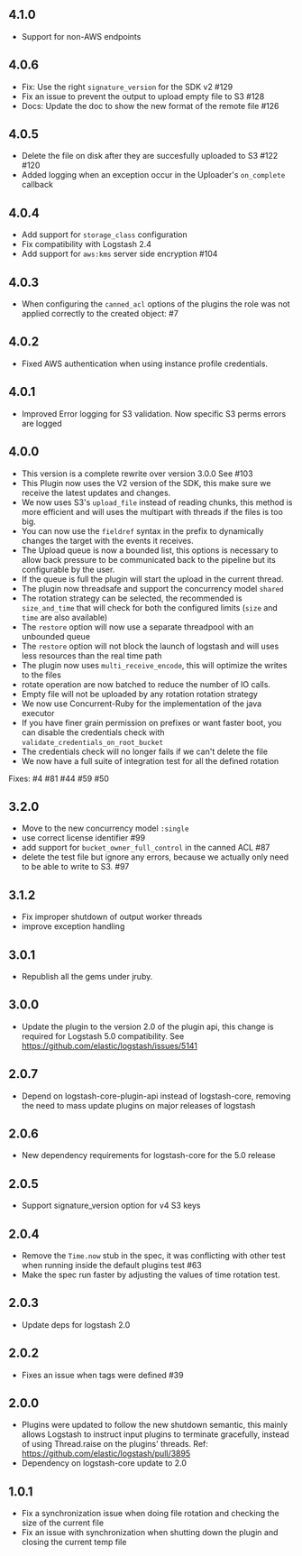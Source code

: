 ## 4.1.0
  - Support for non-AWS endpoints

## 4.0.6
  - Fix: Use the right `signature_version` for the SDK v2 #129
  - Fix an issue to prevent the output to upload empty file to S3 #128
  - Docs: Update the doc to show the new format of the remote file #126

## 4.0.5
  - Delete the file on disk after they are succesfully uploaded to S3 #122 #120
  - Added logging when an exception occur in the Uploader's `on_complete` callback

## 4.0.4
  - Add support for `storage_class` configuration
  - Fix compatibility with Logstash 2.4
  - Add support for `aws:kms` server side encryption #104

## 4.0.3
  - When configuring the `canned_acl` options of the plugins the role was not applied correctly to the created object: #7

## 4.0.2
  - Fixed AWS authentication when using instance profile credentials.

## 4.0.1
  - Improved Error logging for S3 validation. Now specific S3 perms errors are logged

## 4.0.0
  - This version is a complete rewrite over version 3.0.0 See #103
  - This Plugin now uses the V2 version of the SDK, this make sure we receive the latest updates and changes.
  - We now uses S3's `upload_file` instead of reading chunks, this method is more efficient and will uses the multipart with threads if the files is too big.
  - You can now use the `fieldref` syntax in the prefix to dynamically changes the target with the events it receives.
  - The Upload queue is now a bounded list, this options is necessary to allow back pressure to be communicated back to the pipeline but its configurable by the user.
  - If the queue is full the plugin will start the upload in the current thread.
  - The plugin now threadsafe and support the concurrency model `shared`
  - The rotation strategy can be selected, the recommended is `size_and_time` that will check for both the configured limits (`size` and `time` are also available)
  - The `restore` option will now use a separate threadpool with an unbounded queue
  - The `restore` option will not block the launch of logstash and will uses less resources than the real time path
  - The plugin now uses `multi_receive_encode`, this will optimize the writes to the files
  - rotate operation are now batched to reduce the number of IO calls.
  - Empty file will not be uploaded by any rotation rotation strategy
  - We now use Concurrent-Ruby for the implementation of the java executor
  - If you have finer grain permission on prefixes or want faster boot, you can disable the credentials check with `validate_credentials_on_root_bucket`
  - The credentials check will no longer fails if we can't delete the file
  - We now have a full suite of integration test for all the defined rotation

Fixes: #4 #81 #44 #59 #50

## 3.2.0
  - Move to the new concurrency model `:single`
  - use correct license identifier #99
  - add support for `bucket_owner_full_control` in the canned ACL #87
  - delete the test file but ignore any errors, because we actually only need to be able to write to S3. #97

## 3.1.2
  - Fix improper shutdown of output worker threads
  - improve exception handling

## 3.0.1
 - Republish all the gems under jruby.

## 3.0.0
 - Update the plugin to the version 2.0 of the plugin api, this change is required for Logstash 5.0 compatibility. See https://github.com/elastic/logstash/issues/5141

## 2.0.7
 - Depend on logstash-core-plugin-api instead of logstash-core, removing the need to mass update plugins on major releases of logstash

## 2.0.6
 - New dependency requirements for logstash-core for the 5.0 release

## 2.0.5
 - Support signature_version option for v4 S3 keys

## 2.0.4
 - Remove the `Time.now` stub in the spec, it was conflicting with other test when running inside the default plugins test #63
 - Make the spec run faster by adjusting the values of time rotation test.

## 2.0.3
 - Update deps for logstash 2.0

## 2.0.2
 - Fixes an issue when tags were defined #39

## 2.0.0
 - Plugins were updated to follow the new shutdown semantic, this mainly allows Logstash to instruct input plugins to terminate gracefully,
   instead of using Thread.raise on the plugins' threads. Ref: https://github.com/elastic/logstash/pull/3895
 - Dependency on logstash-core update to 2.0

## 1.0.1
- Fix a synchronization issue when doing file rotation and checking the size of the current file
- Fix an issue with synchronization when shutting down the plugin and closing the current temp file

